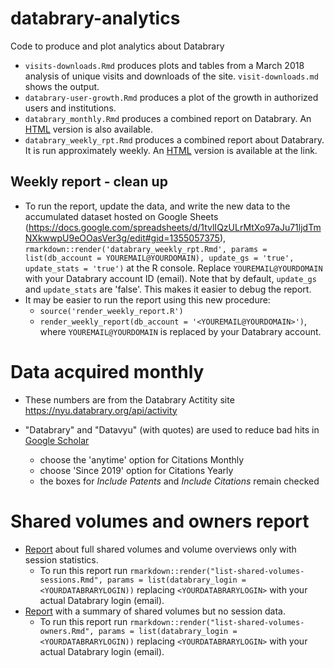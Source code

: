 # databrary-analytics
Code to produce and plot analytics about Databrary

- `visits-downloads.Rmd` produces plots and tables from a March 2018 analysis of unique visits and downloads of the site. `visit-downloads.md` shows the output.
- `databrary-user-growth.Rmd` produces a plot of the growth in authorized users and institutions.
- `databrary_monthly.Rmd` produces a combined report on Databrary. An [HTML](https://gilmore-lab.github.io/databrary-analytics/databrary_monthly.html) version is also available.
- `databrary_weekly_rpt.Rmd` produces a combined report about Databrary. It is run approximately weekly. An [HTML](https://gilmore-lab.github.io/databrary-analytics/databrary_weekly_rpt.html) version is available at the link.

## Weekly report - clean up

- To run the report, update the data, and write the new data to the accumulated dataset hosted on Google Sheets (https://docs.google.com/spreadsheets/d/1tvlIQzULrMtXo97aJu71ljdTmNXkwwpU9eOOasVer3g/edit#gid=1355057375), `rmarkdown::render('databrary_weekly_rpt.Rmd', params = list(db_account = YOUREMAIL@YOURDOMAIN), update_gs = 'true', update_stats = 'true')` at the R console. Replace `YOUREMAIL@YOURDOMAIN` with your Databrary account ID (email). Note that by default, `update_gs` and `update_stats` are 'false'. This makes it easier to debug the report.
- It may be easier to run the report using this new procedure:
    - `source('render_weekly_report.R')`
    - `render_weekly_report(db_account = '<YOUREMAIL@YOURDOMAIN>')`, where `YOUREMAIL@YOURDOMAIN` is replaced by your Databrary account.

# Data acquired monthly

- These numbers are from the Databrary Actitity site https://nyu.databrary.org/api/activity

- "Databrary" and "Datavyu" (with quotes) are used to reduce bad hits in [Google Scholar](https://scholar.google.com)     
    - choose the 'anytime' option for Citations Monthly
    - choose 'Since 2019' option for Citations Yearly
    - the boxes for *Include Patents* and *Include Citations* remain checked

# Shared volumes and owners report

- [Report](https://gilmore-lab.github.io/databrary-analytics/shared-volumes-sessions.html) about full shared volumes and volume overviews only with session statistics.
    - To run this report run `rmarkdown::render("list-shared-volumes-sessions.Rmd", params = list(databrary_login = <YOURDATABRARYLOGIN))` replacing `<YOURDATABRARYLOGIN>` with your actual Databrary login (email).
- [Report](https://gilmore-lab.github.io/databrary-analytics/list-shared-volumes-owners.html) with a summary of shared volumes but no session data.
    - To run this report run `rmarkdown::render("list-shared-volumes-owners.Rmd", params = list(databrary_login = <YOURDATABRARYLOGIN))` replacing `<YOURDATABRARYLOGIN>` with your actual Databrary login (email).